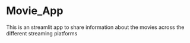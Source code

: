 # Movie_App
This is an streamlit app to share information about the movies across the different streaming platforms
